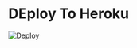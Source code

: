 # DEploy To Heroku
[![Deploy](https://www.herokucdn.com/deploy/button.svg)](https://heroku.com/deploy?template=https://github.com/kaildavid/Cloud-Upload-V5.0)
